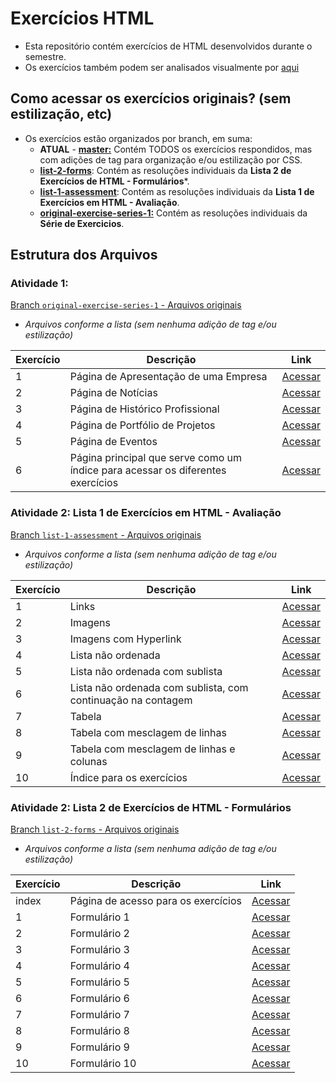 # Exercícios HTML

- Esta repositório contém exercícios de HTML desenvolvidos durante o semestre.
- Os exercícios também podem ser analisados visualmente por [aqui](https://chriskryon.github.io/fatec-desenvolvimento-web-i/)

## Como acessar os exercícios originais? (sem estilização, etc)
- Os exercícios estão organizados por branch, em suma:
  - **ATUAL** - [**master:**](https://github.com/chriskryon/fatec-desenvolvimento-web-i/tree/master) Contém TODOS os exercícios respondidos, mas com adições de tag para organização e/ou estilização por CSS.
  - [**list-2-forms**](https://github.com/chriskryon/fatec-desenvolvimento-web-i/tree/list-2-forms): Contém as resoluções individuais da **Lista 2 de Exercícios de HTML - Formulários***.
  - [**list-1-assessment**](https://github.com/chriskryon/fatec-desenvolvimento-web-i/tree/list-1-assessment): Contém as resoluções individuais da **Lista 1 de Exercícios em HTML - Avaliação**.
  - [**original-exercise-series-1:**](https://github.com/chriskryon/fatec-desenvolvimento-web-i/tree/original-exercise-series-1) Contém as resoluções individuais da **Série de Exercicios**.

## Estrutura dos Arquivos

### **Atividade 1**:
[Branch ```original-exercise-series-1``` - Arquivos originais](https://github.com/chriskryon/fatec-desenvolvimento-web-i/tree/original-exercise-series-1)
- _Arquivos conforme a lista (sem nenhuma adição de tag e/ou estilização)_

| Exercício | Descrição | Link |
|---|---|--------------------------------------------------------------------------------------------------------------------------------------------------------------------------------------------------------------------------------------------------------------------------------------------------------------------------------------------------------------------------------------------------------------------------------------------------------------------------------------------------------------------------------------------------------------------------------------------------------------------------------------------------------------------------------------------------------------------------------------------------------------------------------------------------------------------------------------------------------------------------------------------------------------------------------------------------------------------------------------------------------------------------------------------------------------------------------|
| 1  | Página de Apresentação de uma Empresa| [Acessar](https://github.com/chriskryon/fatec-desenvolvimento-web-i/blob/master/atividade_1/ex_1/index.html)  |
| 2  | Página de Notícias | [Acessar](https://github.com/chriskryon/fatec-desenvolvimento-web-i/blob/master/atividade_1/ex_2/index.html)  |
| 3  | Página de Histórico Profissional  | [Acessar](https://github.com/chriskryon/fatec-desenvolvimento-web-i/blob/master/atividade_1/ex_3/index.html)  |
| 4  | Página de Portfólio de Projetos| [Acessar](https://github.com/chriskryon/fatec-desenvolvimento-web-i/blob/master/atividade_1/ex_4/index.html)  |
| 5  | Página de Eventos  | [Acessar](https://github.com/chriskryon/fatec-desenvolvimento-web-i/blob/master/atividade_1/ex_5/index.html)  |
| 6  | Página principal que serve como um índice para acessar os diferentes exercícios | [Acessar]((https://github.com/chriskryon/fatec-desenvolvimento-web-i/blob/master/atividade_1)/index.html) |


### **Atividade 2: Lista 1 de Exercícios em HTML - Avaliação**
[Branch ```list-1-assessment``` - Arquivos originais](https://github.com/chriskryon/fatec-desenvolvimento-web-i/tree/list-1-assessment)
- _Arquivos conforme a lista (sem nenhuma adição de tag e/ou estilização)_

| Exercício | Descrição  | Link  |
|---|---|--------------------------------------------------------------------------------------------------------------------------------------------------------------------------------------------------------------------------------------------------------------------------------------------------------------------------------------------------------------------------------------------------------------------------------------------------------------------------------------------------------------------------------------------------------------------------------------------------------------------------------------------------------------------------------------------------------------------------------------------------------------------------------------------------------------------------------------------------------------------------------------------------------------------------------------------------------------------------------------------------------------------------------------------------------------------------------|
| 1  | Links | [Acessar](https://github.com/chriskryon/fatec-desenvolvimento-web-i/blob/master/atividade_2/exercicio1.html)  |
| 2  | Imagens | [Acessar](https://github.com/chriskryon/fatec-desenvolvimento-web-i/blob/master/atividade_2/exercicio2.html)  |
| 3  | Imagens com Hyperlink | [Acessar](https://github.com/chriskryon/fatec-desenvolvimento-web-i/blob/master/atividade_2/exercicio3.html)  |
| 4  | Lista não ordenada  | [Acessar](https://github.com/chriskryon/fatec-desenvolvimento-web-i/blob/master/atividade_2/exercicio4.html)  |
| 5  | Lista não ordenada com sublista| [Acessar](https://github.com/chriskryon/fatec-desenvolvimento-web-i/blob/master/atividade_2/exercicio5.html)  |
| 6  | Lista não ordenada com sublista, com continuação na contagem  | [Acessar](https://github.com/chriskryon/fatec-desenvolvimento-web-i/blob/master/atividade_2/exercicio6.html)  |
| 7  | Tabela  | [Acessar](https://github.com/chriskryon/fatec-desenvolvimento-web-i/blob/master/atividade_2/exercicio7.html)  |
| 8  | Tabela com mesclagem de linhas | [Acessar](https://github.com/chriskryon/fatec-desenvolvimento-web-i/blob/master/atividade_2/exercicio8.html)  |
| 9  | Tabela com mesclagem de linhas e colunas| [Acessar](https://github.com/chriskryon/fatec-desenvolvimento-web-i/blob/master/atividade_2/exercicio9.html) |
| 10 | Índice para os exercícios| [Acessar](https://github.com/chriskryon/fatec-desenvolvimento-web-i/blob/master/atividade_2/index.html) |


### **Atividade 2: Lista 2 de Exercícios de HTML - Formulários**
[Branch ```list-2-forms``` - Arquivos originais](https://github.com/chriskryon/fatec-desenvolvimento-web-i/tree/list-2-forms)
- _Arquivos conforme a lista (sem nenhuma adição de tag e/ou estilização)_

| Exercício | Descrição  | Link  |
|---|---|--------------------------------------------------------------------------------------------------------------------------------------------------------------------------------------------------------------------------------------------------------------------------------------------------------------------------------------------------------------------------------------------------------------------------------------------------------------------------------------------------------------------------------------------------------------------------------------------------------------------------------------------------------------------------------------------------------------------------------------------------------------------------------------------------------------------------------------------------------------------------------------------------------------------------------------------------------------------------------------------------------------------------------------------------------------------------------|
| index | Página de acesso para os exercícios | [Acessar](https://github.com/chriskryon/fatec-desenvolvimento-web-i/blob/list-2-forms/atividade_3/index.html) |
| 1  | Formulário 1 | [Acessar](https://github.com/chriskryon/fatec-desenvolvimento-web-i/blob/list-2-forms/atividade_3/exercicio1.html)  |
| 2  | Formulário 2 | [Acessar](https://github.com/chriskryon/fatec-desenvolvimento-web-i/blob/list-2-forms/atividade_3/exercicio2.html)  |
| 3  | Formulário 3 | [Acessar](https://github.com/chriskryon/fatec-desenvolvimento-web-i/blob/list-2-forms/atividade_3/exercicio3.html)  |
| 4  | Formulário 4 | [Acessar](https://github.com/chriskryon/fatec-desenvolvimento-web-i/blob/list-2-forms/atividade_3/exercicio4.html)  |
| 5  | Formulário 5 | [Acessar](https://github.com/chriskryon/fatec-desenvolvimento-web-i/blob/list-2-forms/atividade_3/exercicio5.html)  |
| 6  | Formulário 6 | [Acessar](https://github.com/chriskryon/fatec-desenvolvimento-web-i/blob/list-2-forms/atividade_3/exercicio6.html)  |
| 7  | Formulário 7 | [Acessar](https://github.com/chriskryon/fatec-desenvolvimento-web-i/blob/list-2-forms/atividade_3/exercicio7.html)  |
| 8  | Formulário 8 | [Acessar](https://github.com/chriskryon/fatec-desenvolvimento-web-i/blob/list-2-forms/atividade_3/exercicio8.html)  |
| 9  | Formulário 9 | [Acessar](https://github.com/chriskryon/fatec-desenvolvimento-web-i/blob/list-2-forms/atividade_3/exercicio9.html) |
| 10 | Formulário 10 | [Acessar](https://github.com/chriskryon/fatec-desenvolvimento-web-i/blob/list-2-forms/atividade_3/exercicio10.html) |